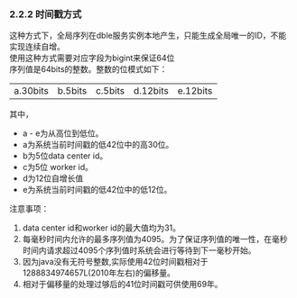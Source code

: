 ### 2.2.2 时间戳方式
这种方式下，全局序列在dble服务实例本地产生，只能生成全局唯一的ID，不能实现连续自增。  
使用这种方式需要对应字段为bigint来保证64位  
序列值是64bits的整数。整数的位模式如下：
<table>
<tbody>
<tr>
<td >a.30bits</td>
<td >b.5bits</td>
<td >c.5bits</td>
<td >d.12bits</td>
<td >e.12bits</td>
</tr></tbody>
</table>



其中，
+ a - e为从高位到低位。
+ a为系统当前时间戳的低42位中的高30位。
+ b为5位data center id。
+ c为5位 worker id。
+ d为12位自增长值
+ e为系统当前时间戳的低42位中的低12位。


注意事项：
1. data center id和worker id的最大值均为31。
2. 每毫秒时间内允许的最多序列值为4095。为了保证序列值的唯一性，在毫秒时间内请求超过4095个序列值时系统会进行等待到下一毫秒开始。
3. 因为java没有无符号整数,实际使用42位时间戳相对于1288834974657L(2010年左右)的偏移量。
4. 相对于偏移量的处理过够后的41位时间戳可供使用69年。


